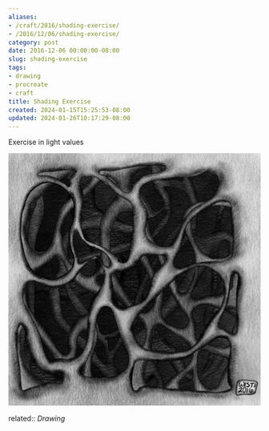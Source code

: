 ```yaml
---
aliases:
- /craft/2016/shading-exercise/
- /2016/12/06/shading-exercise/
category: post
date: 2016-12-06 00:00:00-08:00
slug: shading-exercise
tags:
- drawing
- procreate
- craft
title: Shading Exercise
created: 2024-01-15T15:25:53-08:00
updated: 2024-01-26T10:17:29-08:00
---
```


Exercise in light values

![attachments/img/2016/cover-2016-12-06.jpg](../../../attachments/img/2016/cover-2016-12-06.jpg)

related:: *Drawing*
